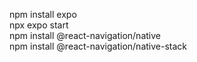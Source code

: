 npm install expo <br>
npx expo start <br>
npm install @react-navigation/native <br>
npm install @react-navigation/native-stack <br>

